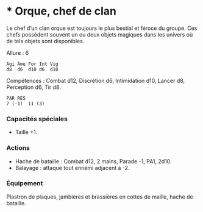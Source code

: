 
# * Orque, chef de clan
Le chef d’un clan orque est toujours le plus bestial et féroce du groupe. Ces chefs possèdent souvent un ou deux objets magiques dans les univers où de tels objets sont disponibles.

Allure : 6

	Agi	Âme	For	Int	Vig
	d8	d6	d10	d6	d10

Compétences : Combat d12, Discrétion d6, Intimidation d10, Lancer d8, Perception d6, Tir d8.

	PAR	RES
	7 (-1)	11 (3)

### Capacités spéciales
- Taille +1.

### Actions
- Hache de bataille : Combat d12, 2 mains, Parade -1, PA1, 2d10.
- Balayage : attaque tout ennemi adjacent à -2.

### Équipement
Plastron de plaques, jambières et brassières en cottes de maille, hache de bataille.
